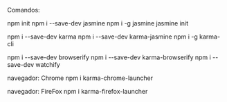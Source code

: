 Comandos:

npm init
npm i --save-dev jasmine
npm i -g jasmine
jasmine init

npm i --save-dev karma
npm i --save-dev karma-jasmine
npm i -g karma-cli

npm i --save-dev browserify
npm i --save-dev karma-browserify
npm i --save-dev watchify

navegador: Chrome
npm i karma-chrome-launcher

navegador: FireFox
npm i karma-firefox-launcher

